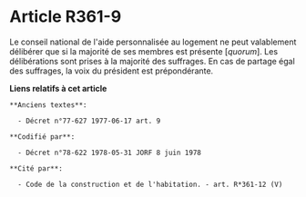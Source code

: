 # Article R361-9

Le conseil national de l'aide personnalisée au logement ne peut valablement délibérer que si la majorité de ses membres est
présente [*quorum*]. Les délibérations sont prises à la majorité des suffrages. En cas de partage égal des suffrages, la voix
du président est prépondérante.

**Liens relatifs à cet article**

	**Anciens textes**:

	  - Décret n°77-627 1977-06-17 art. 9

	**Codifié par**:

	  - Décret n°78-622 1978-05-31 JORF 8 juin 1978

	**Cité par**:

	  - Code de la construction et de l'habitation. - art. R*361-12 (V)
